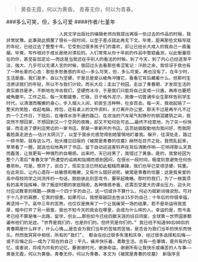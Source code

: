 > 黄昏无霞，何以为黄昏。 青春无你，何以为青春。

###多么可笑，但，多么可爱
####作者/七堇年

						人民文学出版社的编辑老师向我提出再版一些过去的作品的时候，我非常犹豫。此事就此搁置了很长一段时间，以至于差点就此再无下文。毕竟，距离那些文稿写就的年纪，已经过去了整整十年。它受到过很多孩子们的喜欢，却让已经长大成人的我自己一直羞赧。毕竟，写作相对于成长是绝对滞后的。人们常常从你十年前的作品中管窥蠡测，以此衡量现在的你，甚至妄加定论——而这是当我还在乎别人的看法的时候。到了今天，到了内心已经逐渐平淡，强大，几乎可以无谓人言的时候，我回过头去看那些青涩笔记：汗颜之余，我惊讶于我也有了一种长辈的心态：那些多愁善感的年纪——多么可笑，但，多么可爱。再也没有了。在年少时，生活是盾，我们是矛，自以为坚硬，于是总是爱以棱角冲撞它，看看它背后藏着什么。但那时生活原谅我们的年轻，所以不与我们计较。而长大后；走出了校园，走出了青春期，才发现生活的真实面目是矛，不断地在冲击我们，坚硬而冰冷，于是我们只能将自己变成一只盾，再疼也要把棱角磨平。工作之后，每一天都疲惫，忙碌，日子格外泥泞。我像一切普通毕业生那样告别学生时代，以清澈而稚嫩的身心，步入烟火人间，初尝生活种种，社会百态。每一天，我收起赔了一整天的笑脸，收起电脑，挎包，还有桌上的文件资料，关灯离开办公室。那天不过是再平凡不过的一个工作日，下班后，在堵得水泄不通的路口，在浓浊的汽车尾气和狰狞的钢混建筑之间，我突然不想回家，不想回到又一个空洞的夜晚，却又不知何处可去……最终不经意地，为了买一份快餐，而走进了便利店旁边的一家书店。那是一家新开的书店。店员姑娘殷勤地向我问好，而我阴着脸直走进去——估计太阴沉了，以至于我余光感觉得到她警惕地盯着我。躲开，往深处走，路过一排书架。就有这么巧，抬头撞见旧版的《被窝是青春的坟墓》赫然在目齐之处。我慌乱起来，草草看了一圈，就逃也似地离开了书店。留下自动迎送客铃声在背后清脆作响——它响得那么天真而磊落，让我更有一种强烈的自嘲感。出来时，天已经黑了，我错过了黄昏。是的，我曾经因为整个八零后“青春文学”所遭受的诟病和指摘而感到困闷，在很长一段时间，极度刻意避免任何伤春悲秋。可是，想开了，说白了，现实生活已然如此粗糙而暴躁，我们也早已变得坚硬，钝重。在此背后，让内心遗存一丝敏感和稚嫩，又有什么错好说呢。被窝是青春的坟墓：这是我亲爱的高中母校同学之间流传的一句话，鼓励彼此刻苦攻书，要早起晚睡。那时的我们，为了一根莫须有的高考指挥棒，除了叛逆时期的家庭隔阂，各种情感矛盾，还需忍受莫大的课业压力，迎头对付应试教育的残酷——换做一个四十岁的自己，这一切或许不算什么，何必为赋新词强说愁。可对于十几岁的肩膀，它真的很重。如果可以，我想穿越回去告诉15岁的自己：十年后的你很幸福，再坚持一下。高中三年的苦熬，也仅仅是换来了一个让我痛哭一场的结果，若不是命运待我宽厚，暗中打开了另一扇窗，我也不知今天的我会在哪里，会成为什么样的人。幸运的是，而今高考已经不算是唯一出路，留学，创业……那些如今已经四散天涯的旧日同窗，全球第一世界国家都遍布他们的足迹。“世界是我们的，也是你们的。但终究是你们的。” 我已经不知道90后00后的青春期是什么样子，什么心情……是否会为我们当年的苦恼而苦恼，是否会为我们当年的快乐而快乐。然而我冥冥中相信，所有的“我们”， 都会在经过很多失落和庆幸，经过很多选择和后悔——或不后悔之后——成为了现在的自己：平凡，痛并快乐着，勇敢生活。总有一些事情，是共有的记忆，或者说，将成为共有的记忆。要谢谢时光，谢谢命运，谢谢所有让我快乐或痛苦的人与事——黄昏无霞，何以为黄昏。青春无你，何以为青春。本文为《被窝是青春的坟墓》 新版序言 